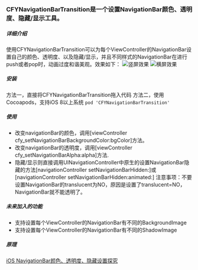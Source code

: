 ### CFYNavigationBarTransition是一个设置NavigationBar颜色、透明度、隐藏/显示工具。
##### 详细介绍
使用CFYNavigationBarTransition可以为每个ViewController的NavigationBar设置自己的颜色、透明度、以及隐藏/显示，并且不同样式的NavigationBar在进行push或者pop时，动画过度和谐美观。效果如下：
![竖屏效果](http://om4qlnjqk.bkt.clouddn.com/CFY%E6%95%88%E6%9E%9C1.gif "竖屏效果")
![横屏效果](http://om4qlnjqk.bkt.clouddn.com/CFY%E6%95%88%E6%9E%9C2.gif "横屏效果")
##### 安装
方法一，直接将CFYNavigationBarTransition拖入代码
方法二，使用Cocoapods，支持iOS 8以上系统
 `pod 'CFYNavigationBarTransition'`

##### 使用
- 改变navigationBar的颜色，调用[viewController cfy\_setNavigationBarBackgroundColor:bgColor]方法。
- 改变navigationBar的透明度，调用[viewController cfy\_setNavigationBarAlpha:alpha]方法.
- 隐藏/显示则直接调用UINavigationController中原生的设置NavigationBar隐藏的方法[navigationController setNavigationBarHidden:]或[navigationController setNavigationBarHidden:animated:]
注意事项：不要设置NavigationBar的translucent为NO，原因是设置了translucent=NO，NavigationBar就不能透明了。
##### 未来加入的功能
- 支持设置每个ViewController的NavigationBar有不同的BackgroundImage
- 支持设置每个ViewController的NavigationBar有不同的ShadowImage
##### 原理
[iOS NavigationBar颜色、透明度、隐藏设置探究](http://www.jianshu.com/p/c7e6ed129b5c "iOS NavigationBar颜色、透明度、隐藏设置探究")